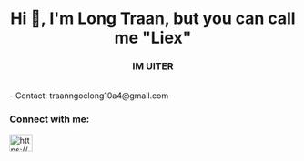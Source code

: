 <h1 align="center">Hi 👋, I'm Long Traan, but you can call me "Liex"</h1>
<h3 align="center">IM UITER</h3>
<br>
- Contact: traanngoclong10a4@gmail.com

<h3 align="left">Connect with me:</h3>
<p align="left">
<a href="https://fb.com/https://www.facebook.com/profile.php?id=100037722315499" target="blank"><img align="center" src="https://raw.githubusercontent.com/rahuldkjain/github-profile-readme-generator/master/src/images/icons/Social/facebook.svg" alt="https://www.facebook.com/https://www.facebook.com/profile.php?id=100037722315499" height="30" width="40" /></a>
